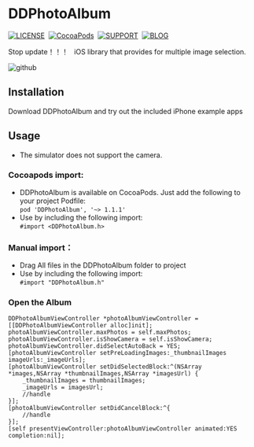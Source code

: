 
# DDPhotoAlbum

[![LICENSE](https://img.shields.io/badge/license-MIT-green.svg?style=flat)](https://github.com/dd2333/DDPhotoAlbum/blob/master/LICENSE)&nbsp;
[![CocoaPods](http://img.shields.io/cocoapods/v/DDPhotoAlbum.svg?style=flat)](http://cocoapods.org/?q=DDPhotoAlbum)&nbsp;
[![SUPPORT](https://img.shields.io/badge/support-iOS%207%2B%20-blue.svg?style=flat)](https://en.wikipedia.org/wiki/IOS_7)&nbsp;
[![BLOG](https://img.shields.io/badge/blog-www.dd2333.com-orange.svg?style=flat)](http://www.dd2333.com)&nbsp;

  Stop update！！！
  
  iOS library that provides for multiple image selection.<br />
  
  ![github](https://github.com/dd2333/DDPhotoAlbum/blob/master/demo.gif "github")
  
Installation
-----------------------------------
  Download DDPhotoAlbum and try out the included iPhone example apps<br />

Usage
-----------------------------------
* The simulator does not support the camera.<br />

### Cocoapods import:
* DDPhotoAlbum is available on CocoaPods. Just add the following to your project Podfile:<br />
  ```pod 'DDPhotoAlbum', '~> 1.1.1'```
* Use by including the following import:<br />
```#import <DDPhotoAlbum.h>```

### Manual import：
* Drag All files in the DDPhotoAlbum folder to project<br />
* Use by including the following import:<br />
```#import "DDPhotoAlbum.h"```

### Open the Album
    DDPhotoAlbumViewController *photoAlbumViewController = [[DDPhotoAlbumViewController alloc]init];
    photoAlbumViewController.maxPhotos = self.maxPhotos;
    photoAlbumViewController.isShowCamera = self.isShowCamera;
    photoAlbumViewController.didSelectAutoBack = YES;
    [photoAlbumViewController setPreLoadingImages:_thumbnailImages imageUrls:_imageUrls];
    [photoAlbumViewController setDidSelectedBlock:^(NSArray *images,NSArray *thumbnailImages,NSArray *imagesUrl) {
        _thumbnailImages = thumbnailImages;
        _imageUrls = imagesUrl;
        //handle
    }];
    [photoAlbumViewController setDidCancelBlock:^{
        //handle
    }];
    [self presentViewController:photoAlbumViewController animated:YES completion:nil];

